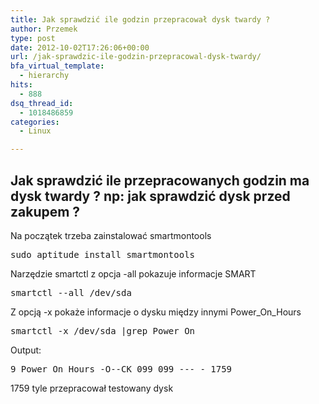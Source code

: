 ```yaml
---
title: Jak sprawdzić ile godzin przepracował dysk twardy ?
author: Przemek
type: post
date: 2012-10-02T17:26:06+00:00
url: /jak-sprawdzic-ile-godzin-przepracowal-dysk-twardy/
bfa_virtual_template:
  - hierarchy
hits:
  - 888
dsq_thread_id:
  - 1018486859
categories:
  - Linux

---
```

## Jak sprawdzić ile przepracowanych godzin ma dysk twardy ? np: jak sprawdzić dysk przed zakupem ?

<!--more-->

Na początek trzeba zainstalować smartmontools

<pre class="lang:default highlight:0 decode:true">sudo aptitude install smartmontools</pre>

Narzędzie smartctl z opcja -all pokazuje informacje SMART

<pre class="lang:default highlight:0 decode:true">smartctl --all /dev/sda</pre>

Z opcją -x pokaże informacje o dysku między innymi Power\_On\_Hours

<pre class="lang:default highlight:0 decode:true">smartctl -x /dev/sda |grep Power_On</pre>

Output:

<pre class="lang:default highlight:0 decode:true">9 Power_On_Hours -O--CK 099 099 --- - 1759</pre>

1759 tyle przepracował testowany dysk